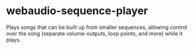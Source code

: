 # webaudio-sequence-player
Plays songs that can be built up from smaller sequences, allowing control over the song (separate volume-outputs, loop points, and more) while it plays.
